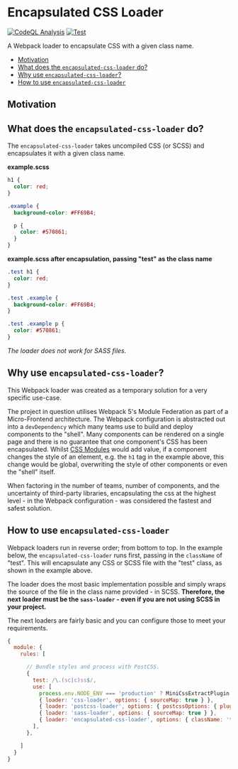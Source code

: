# Encapsulated CSS Loader

[![CodeQL Analysis](https://github.com/01taylop/encapsulated-css-loader/actions/workflows/codeql-analysis.yml/badge.svg)](https://github.com/01taylop/encapsulated-css-loader/actions/workflows/codeql-analysis.yml)
[![Test](https://github.com/01taylop/encapsulated-css-loader/actions/workflows/test.yml/badge.svg)](https://github.com/01taylop/encapsulated-css-loader/actions/workflows/test.yml)

A Webpack loader to encapsulate CSS with a given class name.

- [Motivation](#motivation)
- [What does the `encapsulated-css-loader` do?](#what-does-the-encapsulated-css-loader-do)
- [Why use `encapsulated-css-loader`?](#why-use-encapsulated-css-loader)
- [How to use `encapsulated-css-loader`](#how-to-use-encapsulated-css-loader)

## Motivation

## What does the `encapsulated-css-loader` do?

The `encapsulated-css-loader` takes uncompiled CSS (or SCSS) and encapsulates it with a given class name.

**example.scss**

```.scss
h1 {
  color: red;
}

.example {
  background-color: #FF69B4;

  p {
    color: #570861;
  }
}
```

**example.scss after encapsulation, passing "test" as the class name**

```.css
.test h1 {
  color: red;
}

.test .example {
  background-color: #FF69B4;
}

.test .example p {
  color: #570861;
}
```

_The loader does not work for SASS files._

## Why use `encapsulated-css-loader`?

This Webpack loader was created as a temporary solution for a very specific use-case.

The project in question utilises Webpack 5's Module Federation as part of a Micro-Frontend architecture. The Webpack configuration is abstracted out into a `devDependency` which many teams use to build and deploy components to the "shell". Many components can be rendered on a single page and there is no guarantee that one component's CSS has been encapsulated. Whilst [CSS Modules](https://css-tricks.com/css-modules-part-1-need/) would add value, if a component changes the style of an element, e.g. the `h1` tag in the example above, this change would be global, overwriting the style of other components or even the "shell" itself.

When factoring in the number of teams, number of components, and the uncertainty of third-party libraries, encapsulating the css at the highest level - in the Webpack configuration - was considered the fastest and safest solution.

## How to use `encapsulated-css-loader`

Webpack loaders run in reverse order; from bottom to top. In the example below, the `encapsulated-css-loader` runs first, passing in the `className` of "test". This will encapsulate any CSS or SCSS file with the "test" class, as shown in the example above.

The loader does the most basic implementation possible and simply wraps the source of the file in the class name provided - in SCSS. **Therefore, the next loader must be the `sass-loader` - even if you are not using SCSS in your project.**

The next loaders are fairly basic and you can configure those to meet your requirements.

```webpack.config.js
{
  module: {
    rules: [

      // Bundle styles and process with PostCSS.
      {
        test: /\.(sc|c)ss$/,
        use: [
          process.env.NODE_ENV === 'production' ? MiniCssExtractPlugin.loader : 'style-loader',
          { loader: 'css-loader', options: { sourceMap: true } },
          { loader: 'postcss-loader', options: { postcssOptions: { plugins: ['postcss-preset-env'] } } },
          { loader: 'sass-loader', options: { sourceMap: true } },
          { loader: 'encapsulated-css-loader', options: { className: 'test' } },
        ],
      },

    ]
  }
}
```
